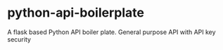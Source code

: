 # python-api-boilerplate
A flask based Python API boiler plate. General purpose API with API key security
